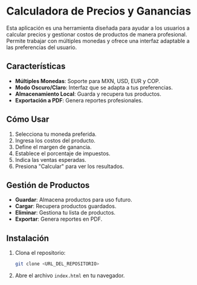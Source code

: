 # Calculadora de Precios y Ganancias

Esta aplicación es una herramienta diseñada para ayudar a los usuarios a calcular precios y gestionar costos de productos de manera profesional. Permite trabajar con múltiples monedas y ofrece una interfaz adaptable a las preferencias del usuario.

## Características

- **Múltiples Monedas**: Soporte para MXN, USD, EUR y COP.
- **Modo Oscuro/Claro**: Interfaz que se adapta a tus preferencias.
- **Almacenamiento Local**: Guarda y recupera tus productos.
- **Exportación a PDF**: Genera reportes profesionales.

## Cómo Usar

1. Selecciona tu moneda preferida.
2. Ingresa los costos del producto.
3. Define el margen de ganancia.
4. Establece el porcentaje de impuestos.
5. Indica las ventas esperadas.
6. Presiona "Calcular" para ver los resultados.

## Gestión de Productos

- **Guardar**: Almacena productos para uso futuro.
- **Cargar**: Recupera productos guardados.
- **Eliminar**: Gestiona tu lista de productos.
- **Exportar**: Genera reportes en PDF.

## Instalación

1. Clona el repositorio:
   ```bash
   git clone <URL_DEL_REPOSITORIO>
   ```
2. Abre el archivo `index.html` en tu navegador.

